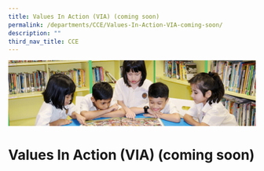 ```yaml
---
title: Values In Action (VIA) (coming soon)
permalink: /departments/CCE/Values-In-Action-VIA-coming-soon/
description: ""
third_nav_title: CCE
---
```



![](/images/banner.gif)

Values In Action (VIA) (coming soon)
====================================